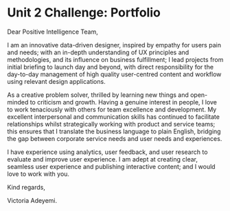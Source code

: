# Unit 2 Challenge: Portfolio

Dear Positive Intelligence Team, 

I am an innovative data-driven designer, inspired by empathy for users pain and needs; with an in-depth understanding of UX principles and methodologies, and its influence on business fulfillment; I lead projects from initial briefing to launch day and beyond, with direct responsibility for the day-to-day management of high quality user-centred content and workflow using relevant design applications.

As a creative problem solver, thrilled by learning new things and open-minded to criticism and growth. Having a genuine interest in people, I love to work tenaciously with others for team excellence and development. My excellent interpersonal and communication skills has continued to facilitate relationships whilst strategically working with product and service teams; this ensures that I translate the business language to plain English, bridging the gap between corporate service needs and user needs and experiences.

I have experience using analytics, user feedback, and user research to evaluate and improve user experience. I am adept at creating clear, seamless user experience and publishing interactive content; and I would love to work with you.


Kind regards,

Victoria Adeyemi.
